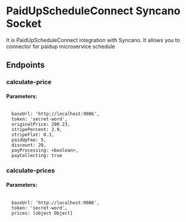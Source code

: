 # PaidUpScheduleConnect Syncano Socket

It is PaidUpScheduleConnect integration with Syncano. It allows you to connector for paidup microservice schedule

## Endpoints

### calculate-price

#### Parameters:
```

  baseUrl: 'http://localhost:9006',
  token: 'secret-word',
  originalPrice: 200.23,
  stripePercent: 2.9,
  stripeFlat: 0.3,
  paidUpFee: 5,
  discount: 20,
  payProcessing: <boolean>,
  payCollecting: true
```


### calculate-prices

#### Parameters:
```

  baseUrl: 'http://localhost:9006',
  token: 'secret-word',
  prices: [object Object]
```

